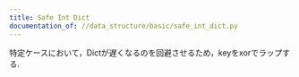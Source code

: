 ```yaml
---
title: Safe Int Dict
documentation_of: //data_structure/basic/safe_int_dict.py
---
```


特定ケースにおいて，Dictが遅くなるのを回避させるため，keyをxorでラップする.